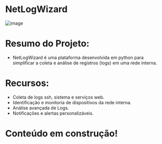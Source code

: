 # NetLogWizard

![image](https://github.com/brunofrs/NetLogWizard/assets/52774583/a4fbac5b-f0e5-4a65-a9c7-0783752bdac9)

# Resumo do Projeto:

- NetLogWizard é uma plataforma desenvolvida em python para simplificar a coleta e análise de registros (logs) em uma rede interna.


# Recursos:
- Coleta de logs ssh, sistema e serviços web.
- Identificação e monitoria de dispositivos da rede interna.
- Análise avançada de Logs.
- Notificações e alertas personalizáveis.



# Conteúdo em construção!
